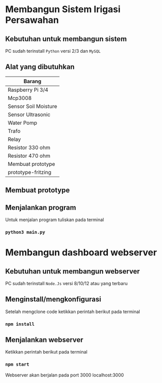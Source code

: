 # Membangun Sistem Irigasi Persawahan
## Kebutuhan untuk membangun sistem
PC sudah terinstall `Python` versi 2/3 dan `MySQL`

## Alat yang dibutuhkan
|Barang|
|------|
|Raspberry Pi 3/4|
|Mcp3008|
|Sensor Soil Moisture|
|Sensor Ultrasonic|
|Water Pomp|
|Trafo|
|Relay|
|Resistor 330 ohm|
|Resistor 470 ohm|
|Membuat prototype|
|prototype-fritzing|

## Membuat prototype


## Menjalankan program
Untuk menjalan program tuliskan pada terminal

### `python3 main.py`

# Membangun dashboard webserver
## Kebutuhan untuk membangun webserver
PC sudah terinstall `Node.Js` versi 8/10/12 atau yang terbaru

## Menginstall/mengkonfigurasi
Setelah mengclone code ketikkan perintah berikut pada terminal

### `npm install`

## Menjalankan webserver
Ketikkan perintah berikut pada terminal

### `npm start`
Webserver akan berjalan pada port 3000 localhost:3000
